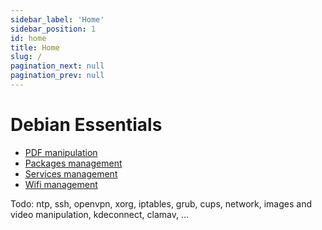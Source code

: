 ```yaml
---
sidebar_label: 'Home'
sidebar_position: 1
id: home
title: Home
slug: /
pagination_next: null
pagination_prev: null
---
```


# Debian Essentials


- [PDF manipulation](./pdf.md)
- [Packages management](./packages.md)
- [Services management](./services.md)
- [Wifi management](./wifi.md)

Todo: ntp, ssh, openvpn, xorg, iptables, grub, cups, network, images and video manipulation,
kdeconnect, clamav, ...